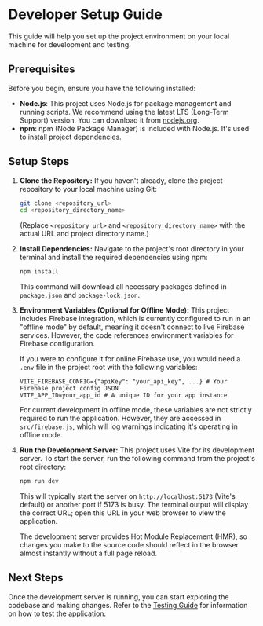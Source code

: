 # Developer Setup Guide

This guide will help you set up the project environment on your local machine for development and testing.

## Prerequisites

Before you begin, ensure you have the following installed:

*   **Node.js**: This project uses Node.js for package management and running scripts. We recommend using the latest LTS (Long-Term Support) version. You can download it from [nodejs.org](https://nodejs.org/).
*   **npm**: npm (Node Package Manager) is included with Node.js. It's used to install project dependencies.

## Setup Steps

1.  **Clone the Repository:**
    If you haven't already, clone the project repository to your local machine using Git:
    ```bash
    git clone <repository_url>
    cd <repository_directory_name>
    ```
    (Replace `<repository_url>` and `<repository_directory_name>` with the actual URL and project directory name.)

2.  **Install Dependencies:**
    Navigate to the project's root directory in your terminal and install the required dependencies using npm:
    ```bash
    npm install
    ```
    This command will download all necessary packages defined in `package.json` and `package-lock.json`.

3.  **Environment Variables (Optional for Offline Mode):**
    This project includes Firebase integration, which is currently configured to run in an "offline mode" by default, meaning it doesn't connect to live Firebase services. However, the code references environment variables for Firebase configuration.

    If you were to configure it for online Firebase use, you would need a `.env` file in the project root with the following variables:
    ```plaintext
    VITE_FIREBASE_CONFIG={"apiKey": "your_api_key", ...} # Your Firebase project config JSON
    VITE_APP_ID=your_app_id # A unique ID for your app instance
    ```
    For current development in offline mode, these variables are not strictly required to run the application. However, they are accessed in `src/firebase.js`, which will log warnings indicating it's operating in offline mode.

4.  **Run the Development Server:**
    This project uses Vite for its development server. To start the server, run the following command from the project's root directory:
    ```bash
    npm run dev
    ```
    This will typically start the server on `http://localhost:5173` (Vite's default) or another port if 5173 is busy. The terminal output will display the correct URL; open this URL in your web browser to view the application.

    The development server provides Hot Module Replacement (HMR), so changes you make to the source code should reflect in the browser almost instantly without a full page reload.

## Next Steps

Once the development server is running, you can start exploring the codebase and making changes. Refer to the [Testing Guide](./testing_guide.md) for information on how to test the application.

